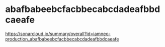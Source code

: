 # abafbabeebcfacbbecabcdadeafbbdcaeafe
https://sonarcloud.io/summary/overall?id=iamneo-production_abafbabeebcfacbbecabcdadeafbbdcaeafe

